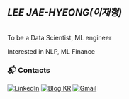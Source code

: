 ## *LEE JAE-HYEONG(이재형)*
</br>
To be a Data Scientist, ML engineer </br>

Interested in NLP, ML Finance</br>


### :mailbox_with_mail: Contacts
[![LinkedIn](https://img.shields.io/badge/linkedin-%230077B5.svg?style=for-the-badge&logo=linkedin&logoColor=white)](https://www.linkedin.com/in/%EC%9E%AC%ED%98%95-%EC%9D%B4-8275171bb/)
[![Blog KR](https://img.shields.io/badge/github%20pages-121013?style=for-the-badge&logo=github&logoColor=white)](https://jaealways.github.io/)
[![Gmail](https://img.shields.io/badge/Gmail-D14836?style=for-the-badge&logo=gmail&logoColor=white)](mailto:jaealways56@gmail.com)
